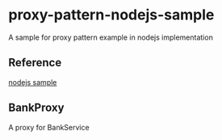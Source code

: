 # proxy-pattern-nodejs-sample

A sample for proxy pattern example in nodejs implementation

## Reference

[nodejs sample](https://grokonez.com/node-js/ways-to-implement-proxy-pattern-in-node-js)

## BankProxy

A proxy for BankService

